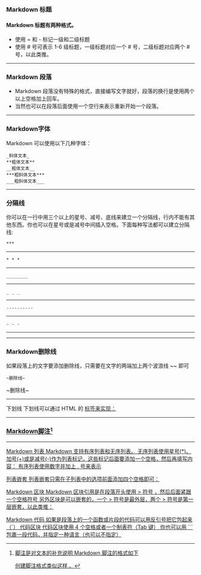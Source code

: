 ### Markdown 标题
#### Markdown 标题有两种格式。
* 使用 = 和 - 标记一级和二级标题
* 使用 # 号可表示 1-6 级标题，一级标题对应一个 # 号，二级标题对应两个 # 号，以此类推。
****
### Markdown 段落
* Markdown 段落没有特殊的格式，直接编写文字就好，段落的换行是使用两个以上空格加上回车。
* 当然也可以在段落后面使用一个空行来表示重新开始一个段落。
*****
### Markdown字体
Markdown 可以使用以下几种字体：  
```*斜体文本*
_斜体文本_
**粗体文本**
__粗体文本__
***粗斜体文本***
___粗斜体文本___
```
**********
### 分隔线
你可以在一行中用三个以上的星号、减号、底线来建立一个分隔线，行内不能有其他东西。你也可以在星号或是减号中间插入空格。下面每种写法都可以建立分隔线:  

	***    
***
	* * *   
* * *
	________    
___
	_ _ _    
_ _ _
	----------    
---
	- - -     
- - -  
*********
### Markdown删除线
如果段落上的文字要添加删除线，只需要在文字的两端加上两个波浪线 ~~ 即可    

	~删除线~     
~删除线~
**********
下划线
下划线可以通过 HTML 的 <u> 标签来实现：
********
### Markdown脚注[^1]    
[^1]:脚注是对文本的补充说明
Markdown 脚注的格式如下

	创建脚注格式类似这样 [^RUNOOB]。
	[^RUNOOB]: 菜鸟教程 -- 学的不仅是技术，更是梦想！！！
*********
Markdown 列表
Markdown 支持有序列表和无序列表。
无序列表使用星号(*)、加号(+)或是减号(-)作为列表标记，这些标记后面要添加一个空格，然后再填写内容：
有序列表使用数字并加上 . 号来表示

列表嵌套
列表嵌套只需在子列表中的选项前面添加四个空格即可：

Markdown 区块
Markdown 区块引用是在段落开头使用 > 符号 ，然后后面紧跟一个空格符号
另外区块是可以嵌套的，一个 > 符号是最外层，两个 > 符号是第一层嵌套，以此类推：

Markdown 代码
如果是段落上的一个函数或片段的代码可以用反引号把它包起来（`）
代码区块
代码区块使用 4 个空格或者一个制表符（Tab 键）
你也可以用 ``` 包裹一段代码，并指定一种语言（也可以不指定）
